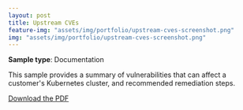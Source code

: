 ```yaml
---
layout: post
title: Upstream CVEs
feature-img: "assets/img/portfolio/upstream-cves-screenshot.png"
img: "assets/img/portfolio/upstream-cves-screenshot.png"
---
```


**Sample type**: Documentation

This sample provides a summary of vulnerabilities that can affect a customer's Kubernetes cluster, and recommended remediation steps. 

[Download the PDF](_portfolio/vmware-cve.pdf) 

